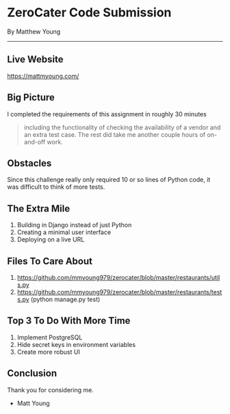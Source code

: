 # ZeroCater Code Submission
By Matthew Young

----
## Live Website
https://mattmyoung.com/

## Big Picture
I completed the requirements of this assignment in roughly 30 minutes
> including the functionality of checking the availability of a vendor and an extra test case. The rest did take me another couple hours of on-and-off work.

## Obstacles
Since this challenge really only required 10 or so lines of Python code, it was difficult to think of more tests.

## The Extra Mile
1. Building in Django instead of just Python
2. Creating a minimal user interface
3. Deploying on a live URL

## Files To Care About
1. https://github.com/mmyoung979/zerocater/blob/master/restaurants/utils.py
2. https://github.com/mmyoung979/zerocater/blob/master/restaurants/tests.py (python manage.py test)


## Top 3 To Do With More Time
1. Implement PostgreSQL
2. Hide secret keys in environment variables
3. Create more robust UI

## Conclusion
Thank you for considering me.
- Matt Young
